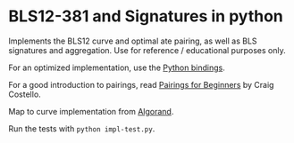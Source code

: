 # BLS12-381 and Signatures in python

Implements the BLS12 curve and optimal ate pairing, as well
as BLS signatures and aggregation. Use for reference / educational purposes only.

For an optimized implementation, use the [Python bindings](https://github.com/Chia-Network/bls-signatures/tree/main/python-bindings).

For a good introduction to pairings, read [Pairings for Beginners](https://static1.squarespace.com/static/5fdbb09f31d71c1227082339/t/5ff394720493bd28278889c6/1609798774687/PairingsForBeginners.pdf) by Craig Costello.

Map to curve implementation from [Algorand](https://github.com/algorand/bls_sigs_ref/).

Run the tests with `python impl-test.py`.
